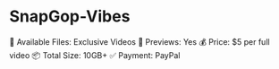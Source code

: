 # SnapGop-Vibes
📂 Available Files: Exclusive Videos
🎥 Previews: Yes
💰 Price: $5 per full video
📦 Total Size: 10GB+
✅ Payment: PayPal
